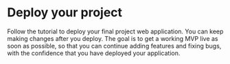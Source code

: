 # Deploy your project

Follow the tutorial to deploy your final project web application. You can keep
making changes after you deploy. The goal is to get a working MVP live as soon as
possible, so that you can continue adding features and fixing bugs, with the
confidence that you have deployed your application.
